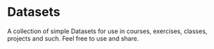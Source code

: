 # Datasets
A collection of simple Datasets for use in courses, exercises, classes, projects and such. Feel free to use and share.
